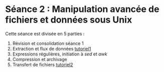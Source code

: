 # Séance 2 : Manipulation avancée de fichiers et données sous Unix

Cette séance est divisée en 5 parties :
1. Révision et consolidation séance 1
2. Extraction et flux de données [tutoriel1](tutoriel1/README.md)
3. Expressions régulières, initiation à *sed* et *awk*
4. Compression et archivage
5. Transfert de fichiers [tutoriel2](tutoriel2/README.md)
